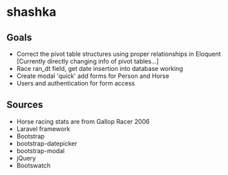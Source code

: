 # shashka

## Goals
* Correct the pivot table structures using proper relationships in Eloquent [Currently directly changing info of pivot tables...]
* Race ran_dt field, get date insertion into database working
* Create modal 'quick' add forms for Person and Horse
* Users and authentication for form access

## Sources
* Horse racing stats are from Gallop Racer 2006
* Laravel framework
* Bootstrap
* bootstrap-datepicker
* bootstrap-modal
* jQuery
* Bootswatch

